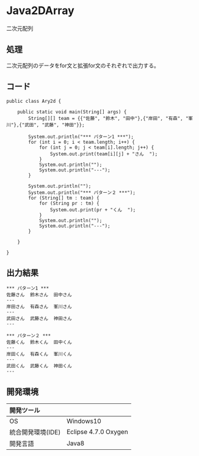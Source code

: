 # Java2DArray
二次元配列

## 処理
二次元配列のデータをfor文と拡張for文のそれぞれで出力する。

## コード
```
public class Ary2d {

	public static void main(String[] args) {
		String[][] team = {{"佐藤", "鈴木", "田中"},{"岸田", "有森", "峯川"},{"武田", "武藤", "神田"}};

		System.out.println("*** パターン1 ***");
		for (int i = 0; i < team.length; i++) {
			for (int j = 0; j < team[i].length; j++) {
				System.out.print(team[i][j] + "さん  ");
			}
			System.out.println("");
			System.out.println("---");
		}

		System.out.println("");
		System.out.println("*** パターン２ ***");
		for (String[] tm : team) {
			for (String pr : tm) {
				System.out.print(pr + "くん  ");
			}
			System.out.println("");
			System.out.println("---");
		}

	}

}
```

## 出力結果  
```
*** パターン1 ***
佐藤さん  鈴木さん  田中さん  
---
岸田さん  有森さん  峯川さん  
---
武田さん  武藤さん  神田さん  
---

*** パターン２ ***
佐藤くん  鈴木くん  田中くん  
---
岸田くん  有森くん  峯川くん  
---
武田くん  武藤くん  神田くん  
---
```
  
## 開発環境
| 開発ツール |  |
|:-|:-|
| OS | Windows10 |
| 統合開発環境(IDE) | Eclipse 4.7.0 Oxygen |
| 開発言語 | Java8 |
